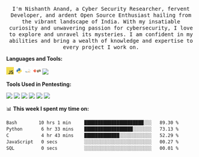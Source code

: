 <p align="center">
  <samp>
I'm Nishanth Anand, a Cyber Security Researcher, fervent Developer, and ardent Open Source Enthusiast hailing from the vibrant landscape of India. With my insatiable curiosity and unwavering passion for cybersecurity, I love to explore and unravel its mysteries. I am confident in my abilities and bring a wealth of knowledge and expertise to every project I work on.
</p> 

**Languages and Tools:**  

<code><img height="20" src="https://raw.githubusercontent.com/github/explore/80688e429a7d4ef2fca1e82350fe8e3517d3494d/topics/javascript/javascript.png"></code>
<code><img height="20" src="https://raw.githubusercontent.com/github/explore/80688e429a7d4ef2fca1e82350fe8e3517d3494d/topics/python/python.png"></code>
<code><img height="20" src="https://raw.githubusercontent.com/github/explore/80688e429a7d4ef2fca1e82350fe8e3517d3494d/topics/mysql/mysql.png"></code>
<code><img height="20" src="https://raw.githubusercontent.com/github/explore/80688e429a7d4ef2fca1e82350fe8e3517d3494d/topics/git/git.png"></code>
<code><img height="20" src="https://upload.wikimedia.org/wikipedia/commons/thumb/4/4b/Bash_Logo_Colored.svg/2048px-Bash_Logo_Colored.svg.png"></code>

**Tools Used in Pentesting:**

<code><img height="20" src="https://www.wireshark.org/assets/icons/wireshark-fin.png"></code>
<code><img height="20" src="https://miro.medium.com/v2/resize:fit:1358/0*FvyoEolATs1TVCy9.png"></code>
<code><img height="20" src="https://www.kali.org/tools/metasploit-framework/images/metasploit-framework-logo.svg"></code>
<code><img height="20" src="https://www.hackerone.com/sites/default/files/inline-images/hashcat.png"></code>
<code><img height="20" src="https://upload.wikimedia.org/wikipedia/commons/thumb/2/2b/Kali-dragon-icon.svg/2048px-Kali-dragon-icon.svg.png"></code>
<code><img height="20" src="https://www.hackerone.com/sites/default/files/inline-images/john-the-ripper.png"></code>


📊 **This week I spent my time on:**

```txt
Bash        10 hrs 1 min     ██████████████████████░░░   89.30 %
Python       6 hr 33 mins    ██████████████████░░░░░░░   73.13 %
C            4 hr 43 mins    █████████████░░░░░░░░░░░░   52.29 %
JavaScript   0 secs          ░░░░░░░░░░░░░░░░░░░░░░░░░   00.27 %
SQL          0 secs          ░░░░░░░░░░░░░░░░░░░░░░░░░   00.01 %
```

